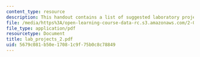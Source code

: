 ```yaml
---
content_type: resource
description: This handout contains a list of suggested laboratory projects.
file: /media/https%3A/open-learning-course-data-rc.s3.amazonaws.com/2-002-mechanics-and-materials-ii-spring-2004/5679c081b50e17081c9f75b0c8c78849_lab_projects_2.pdf
file_type: application/pdf
resourcetype: Document
title: lab_projects_2.pdf
uid: 5679c081-b50e-1708-1c9f-75b0c8c78849
---
```

